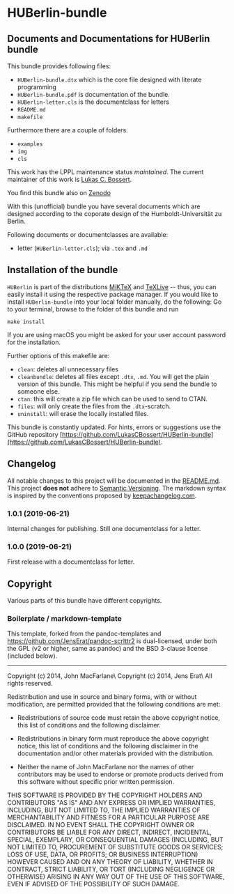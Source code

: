 # HUBerlin-bundle

## Documents and Documentations for HUBerlin bundle

This bundle provides following files:

  * `HUBerlin-bundle.dtx` which is the core file designed with literate programming
  * `HUBerlin-bundle.pdf` is documentation of the bundle.
  * `HUBerlin-letter.cls` is the documentclass for letters
  * `README.md`
  * `makefile`

Furthermore there are a couple of folders.

 * `examples`
 * `img`
 * `cls`

This work has the LPPL maintenance status _maintained_.
The current maintainer of this work is [Lukas C. Bossert](https://github.com/lukascbossert).

You find this bundle also on [Zenodo](https://doi.org/10.5281/zenodo.3251728)


With this (unofficial) bundle you have several documents which are designed according to the coporate design of the Humboldt-Universität zu Berlin.

Following documents or documentclasses are available:

* letter (`HUBerlin-letter.cls`); via `.tex` and `.md`

## Installation of the bundle
`HUBerlin` is part of the distributions [MiKTeX](http://www.miktex.org)
and [TeXLive](http://www.tug.org/texlive) -- thus, you
can easily install it using the respective package manager.
If you would like to
install `HUBerlin-bundle` into your local folder  manually, do the following:
Go to your terminal, browse to the folder of this bundle and run

```
make install
```

If you are using macOS you might be asked for your user account password for the installation.

Further options of this makefile are:

* `clean`:  deletes all unnecessary files
* `cleanbundle`:  deletes all files except `.dtx`, `.md`. You will get the plain version of this bundle.
This might be helpful if you send the bundle to someone else.
* `ctan`:  this will create a zip file which can be used to send to CTAN.
* `files`: will only create the files from the `.dtx`-scratch.
* `uninstall`: will erase the locally installed files.

This bundle is constantly updated. For hints, errors or suggestions use the GitHub repository [https://github.com/LukasCBossert/HUBerlin-bundle](https://github.com/LukasCBossert/HUBerlin-bundle).

## Changelog

All notable changes to this project will be documented in the [README.md](https://github.com/LukasCBossert/HUBerlin-bundle/blob/master/README.md).
This project **does not** adhere to [Semantic Versioning](http://semver.org/).
The markdown syntax is inspired by the conventions proposed by [keepachangelog.com](http://keepachangelog.com/).

### 1.0.1 (2019-06-21)
 Internal changes for publishing. Still one documentclass for a letter.

### 1.0.0 (2019-06-21)
 First release with a documentclass for letter.

## Copyright
Various parts of this bundle have different copyrights.

### Boilerplate / markdown-template
This template, forked from the pandoc-templates and <https://github.com/JensErat/pandoc-scrlttr2> is dual-licensed, under both the GPL (v2 or higher, same as pandoc) and the BSD 3-clause license (included below).

----

Copyright (c) 2014, John MacFarlane\\
Copyright (c) 2014, Jens Erat\\
All rights reserved.

Redistribution and use in source and binary forms, with or without
modification, are permitted provided that the following conditions are met:

*  Redistributions of source code must retain the above copyright notice, this list of conditions and the following disclaimer.

* Redistributions in binary form must reproduce the above copyright notice, this list of conditions and the following disclaimer in the documentation and/or other materials provided with the distribution.

* Neither the name of John MacFarlane nor the names of other contributors may be used to endorse or promote products derived from this software without specific prior written permission.

THIS SOFTWARE IS PROVIDED BY THE COPYRIGHT HOLDERS AND CONTRIBUTORS
"AS IS" AND ANY EXPRESS OR IMPLIED WARRANTIES, INCLUDING, BUT NOT
LIMITED TO, THE IMPLIED WARRANTIES OF MERCHANTABILITY AND FITNESS FOR
A PARTICULAR PURPOSE ARE DISCLAIMED. IN NO EVENT SHALL THE COPYRIGHT
OWNER OR CONTRIBUTORS BE LIABLE FOR ANY DIRECT, INDIRECT, INCIDENTAL,
SPECIAL, EXEMPLARY, OR CONSEQUENTIAL DAMAGES (INCLUDING, BUT NOT
LIMITED TO, PROCUREMENT OF SUBSTITUTE GOODS OR SERVICES; LOSS OF USE,
DATA, OR PROFITS; OR BUSINESS INTERRUPTION) HOWEVER CAUSED AND ON ANY
THEORY OF LIABILITY, WHETHER IN CONTRACT, STRICT LIABILITY, OR TORT
(INCLUDING NEGLIGENCE OR OTHERWISE) ARISING IN ANY WAY OUT OF THE USE
OF THIS SOFTWARE, EVEN IF ADVISED OF THE POSSIBILITY OF SUCH DAMAGE.
